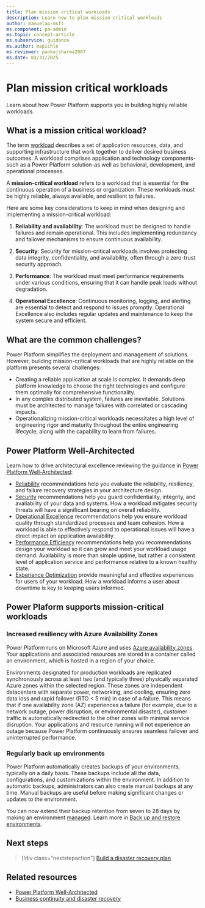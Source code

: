 ```yaml
---
title: Plan mission critical workloads
description: Learn how to plan mission critical workloads
author: manuelap-msft
ms.component: pa-admin
ms.topic: concept-article
ms.subservice: guidance
ms.author: mapichle
ms.reviewer: pankajsharma2087
ms.date: 03/31/2025
---
```


# Plan mission critical workloads

Learn about how Power Platform supports you in building highly reliable workloads.

## What is a mission critical workload?

The term [workload](/power-platform/well-architected/workloads) describes a set of application resources, data, and supporting infrastructure that work together to deliver desired business outcomes. A workload comprises application and technology components-such as a Power Platform solution-as well as behavioral, development, and operational processes.

A **mission-critical workload** refers to a workload that is essential for the continuous operation of a business or organization. These workloads must be highly reliable, always available, and resilient to failures.

Here are some key considerations to keep in mind when designing and implementing a mission-critical workload:

1. **Reliability and availability**: The workload must be designed to handle failures and remain operational. This includes implementing redundancy and failover mechanisms to ensure continuous availability.

1. **Security**: Security for mission-critical workloads involves protecting data integrity, confidentiality, and availability, often through a zero-trust security approach.

1. **Performance**: The workload must meet performance requirements under various conditions, ensuring that it can handle peak loads without degradation.

1. **Operational Excellence**: Continuous monitoring, logging, and alerting are essential to detect and respond to issues promptly. Operational Excellence also includes regular updates and maintenance to keep the system secure and efficient.

## What are the common challenges?

Power Platform simplifies the deployment and management of solutions. However, building mission-critical workloads that are highly reliable on the platform presents several challenges:

- Creating a reliable application at scale is complex. It demands deep platform knowledge to choose the right technologies and configure them optimally for comprehensive functionality.
- In any complex distributed system, failures are inevitable. Solutions must be architected to manage failures with correlated or cascading impacts.
- Operationalizing mission-critical workloads necessitates a high level of engineering rigor and maturity throughout the entire engineering lifecycle, along with the capability to learn from failures.

## Power Platform Well-Architected

Learn how to drive architectural excellence reviewing the guidance in [Power Platform Well-Architected](/power-platform/well-architected):

- [Reliability](/power-platform/well-architected/reliability/checklist) recommendations help you evaluate the reliability, resiliency, and failure recovery strategies in your architecture design.
- [Security](/power-platform/well-architected/security/checklist) recommendations help you guard confidentiality, integrity, and availability of your data and systems. How a workload mitigates security threats will have a significant bearing on overall reliability.
- [Operational Excellence](/power-platform/well-architected/operational-excellence/checklist) recommendations help you ensure workload quality through standardized processes and team cohesion. How a workload is able to effectively respond to operational issues will have a direct impact on application availability.
- [Performance Efficiency](/power-platform/well-architected/performance-efficiency/checklist) recommendations help you recommendations design your workload so it can grow and meet your workload usage demand. Availability is more than simple uptime, but rather a consistent level of application service and performance relative to a known healthy state.
- [Experience Optimization](/power-platform/well-architected/experience-optimization/checklist) provide meaningful and effective experiences for users of your workload. How a workload informs a user about downtime is key to keeping users informed.

## Power Plaform supports mission-critical workloads

### Increased resiliency with Azure Availability Zones

Power Platform runs on Microsoft Azure and uses [Azure availability zones](https://learn.microsoft.com/en-us/azure/reliability/availability-zones-overview). Your applications and associated resources are stored in a container called an environment, which is hosted in a region of your choice.

Environments designated for production workloads are replicated synchronously across at least two (and typically three) physically separated Azure zones within the selected region. These zones are independent datacenters with separate power, networking, and cooling, ensuring zero data loss and rapid failover (RTO < 5 min) in case of a failure.  This means that if one availability zone (AZ) experiences a failure (for example, due to a network outage, power disruption, or environmental disaster), customer traffic is automatically redirected to the other zones with minimal service disruption. Your applications and resource running will not experience an outage because Power Platform continuously ensures seamless failover and uninterrupted performance.

### Regularly back up environments

Power Platform automatically creates backups of your environments, typically on a daily basis. These backups include all the data, configurations, and customizations within the environment. In addition to automatic backups, administrators can also create manual backups at any time. Manual backups are useful before making significant changes or updates to the environment.

You can now extend their backup retention from seven to 28 days by making an environment [managed](/power-platform/admin/managed-environment-overview). Learn more in [Back up and restore environments](/power-platform/admin/backup-restore-environments).

## Next steps

> [!div class="nextstepaction"]
> [Build a disaster recovery plan](plan-disaster-recovery.md)

## Related resources

- [Power Platform Well-Architected](/power-platform/well-architected/)
- [Business continuity and disaster recovery](/power-platform/admin/business-continuity-disaster-recovery)